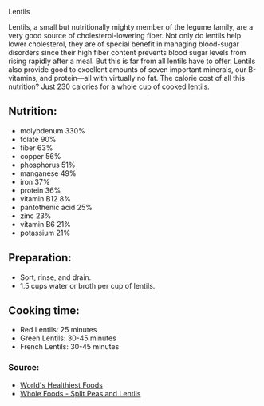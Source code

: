 Lentils

Lentils, a small but nutritionally mighty member of the legume family, are a very good source of cholesterol-lowering fiber. Not only do lentils help lower cholesterol, they are of special benefit in managing blood-sugar disorders since their high fiber content prevents blood sugar levels from rising rapidly after a meal. But this is far from all lentils have to offer. Lentils also provide good to excellent amounts of seven important minerals, our B-vitamins, and protein—all with virtually no fat. The calorie cost of all this nutrition? Just 230 calories for a whole cup of cooked lentils.

## Nutrition:

* molybdenum 330%
* folate 90%
* fiber 63%
* copper 56%
* phosphorus 51%
*  manganese 49%
*  iron 37%
*  protein 36%
*  vitamin B12 8%
* pantothenic acid 25%
* zinc 23%
* vitamin B6 21%
* potassium 21%


## Preparation:

 * Sort, rinse, and drain.
 * 1.5 cups water or broth per cup of lentils.

## Cooking time:

 * Red Lentils: 25 minutes
 * Green Lentils: 30-45 minutes
 * French Lentils: 30-45 minutes

### Source:

* [World's Healthiest Foods](http://www.whfoods.com/genpage.php?tname=foodspice&dbid=52)
* [Whole Foods - Split Peas and  Lentils](http://www.wholefoodsmarket.com/department/article/split-peas-and-lentils)
